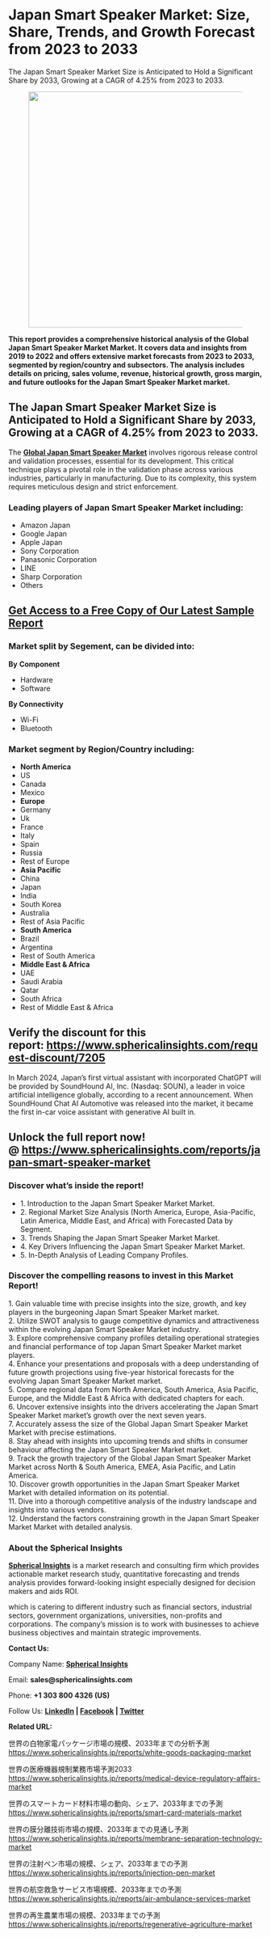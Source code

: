 <h1 id="c163" class="pw-post-title fo fp fq bf fr fs ft fu fv fw fx fy fz ga gb gc gd ge gf gg gh gi gj gk gl gm gn go gp gq bk" data-testid="storyTitle" data-selectable-paragraph="">Japan Smart Speaker Market: Size, Share, Trends, and Growth Forecast from 2023 to 2033</h1>
<div class="eq er es et eu l">
<article>
<div class="l">
<div class="l">
<section>
<div>
<div class="fj fk fl fm fn">
<div class="ab cb">
<div class="ci bh ev ew ex ey">
<p id="f354" class="pw-post-body-paragraph la lb fq lc b ld le lf lg lh li lj lk ll lm ln lo lp lq lr ls lt lu lv lw lx fj bk" data-selectable-paragraph="">The Japan Smart Speaker Market Size is Anticipated to Hold a Significant Share by 2033, Growing at a CAGR of 4.25% from 2023 to 2033.</p>
<figure class="mb mc md me mf mg ly lz paragraph-image">
<div class="mh mi ed mj bh mk" tabindex="0">
<div class="ly lz ma"><picture><source srcset="https://miro.medium.com/v2/resize:fit:640/format:webp/1*XRs2WTJ-2V44Br-5K3Dr6Q.jpeg 640w, https://miro.medium.com/v2/resize:fit:720/format:webp/1*XRs2WTJ-2V44Br-5K3Dr6Q.jpeg 720w, https://miro.medium.com/v2/resize:fit:750/format:webp/1*XRs2WTJ-2V44Br-5K3Dr6Q.jpeg 750w, https://miro.medium.com/v2/resize:fit:786/format:webp/1*XRs2WTJ-2V44Br-5K3Dr6Q.jpeg 786w, https://miro.medium.com/v2/resize:fit:828/format:webp/1*XRs2WTJ-2V44Br-5K3Dr6Q.jpeg 828w, https://miro.medium.com/v2/resize:fit:1100/format:webp/1*XRs2WTJ-2V44Br-5K3Dr6Q.jpeg 1100w, https://miro.medium.com/v2/resize:fit:1400/format:webp/1*XRs2WTJ-2V44Br-5K3Dr6Q.jpeg 1400w" type="image/webp" sizes="(min-resolution: 4dppx) and (max-width: 700px) 50vw, (-webkit-min-device-pixel-ratio: 4) and (max-width: 700px) 50vw, (min-resolution: 3dppx) and (max-width: 700px) 67vw, (-webkit-min-device-pixel-ratio: 3) and (max-width: 700px) 65vw, (min-resolution: 2.5dppx) and (max-width: 700px) 80vw, (-webkit-min-device-pixel-ratio: 2.5) and (max-width: 700px) 80vw, (min-resolution: 2dppx) and (max-width: 700px) 100vw, (-webkit-min-device-pixel-ratio: 2) and (max-width: 700px) 100vw, 700px" /><source srcset="https://miro.medium.com/v2/resize:fit:640/1*XRs2WTJ-2V44Br-5K3Dr6Q.jpeg 640w, https://miro.medium.com/v2/resize:fit:720/1*XRs2WTJ-2V44Br-5K3Dr6Q.jpeg 720w, https://miro.medium.com/v2/resize:fit:750/1*XRs2WTJ-2V44Br-5K3Dr6Q.jpeg 750w, https://miro.medium.com/v2/resize:fit:786/1*XRs2WTJ-2V44Br-5K3Dr6Q.jpeg 786w, https://miro.medium.com/v2/resize:fit:828/1*XRs2WTJ-2V44Br-5K3Dr6Q.jpeg 828w, https://miro.medium.com/v2/resize:fit:1100/1*XRs2WTJ-2V44Br-5K3Dr6Q.jpeg 1100w, https://miro.medium.com/v2/resize:fit:1400/1*XRs2WTJ-2V44Br-5K3Dr6Q.jpeg 1400w" sizes="(min-resolution: 4dppx) and (max-width: 700px) 50vw, (-webkit-min-device-pixel-ratio: 4) and (max-width: 700px) 50vw, (min-resolution: 3dppx) and (max-width: 700px) 67vw, (-webkit-min-device-pixel-ratio: 3) and (max-width: 700px) 65vw, (min-resolution: 2.5dppx) and (max-width: 700px) 80vw, (-webkit-min-device-pixel-ratio: 2.5) and (max-width: 700px) 80vw, (min-resolution: 2dppx) and (max-width: 700px) 100vw, (-webkit-min-device-pixel-ratio: 2) and (max-width: 700px) 100vw, 700px" data-testid="og" /><img class="bh ki ml c" src="https://miro.medium.com/v2/resize:fit:840/1*XRs2WTJ-2V44Br-5K3Dr6Q.jpeg" alt="" width="700" height="467" /></picture></div>
</div>
</figure>
<p id="453f" class="pw-post-body-paragraph la lb fq lc b ld le lf lg lh li lj lk ll lm ln lo lp lq lr ls lt lu lv lw lx fj bk" data-selectable-paragraph=""><strong class="lc fr">This report provides a comprehensive historical analysis of the Global Japan Smart Speaker Market Market. It covers data and insights from 2019 to 2022 and offers extensive market forecasts from 2023 to 2033, segmented by region/country and subsectors. The analysis includes details on pricing, sales volume, revenue, historical growth, gross margin, and future outlooks for the Japan Smart Speaker Market market.</strong></p>
<h2 id="552e" class="mm mn fq bf mo mp mq mr ms mt mu mv mw ll mx my mz lp na nb nc lt nd ne nf ng bk" data-selectable-paragraph="">The Japan Smart Speaker Market Size is Anticipated to Hold a Significant Share by 2033, Growing at a CAGR of 4.25% from 2023 to 2033.</h2>
<p id="7e44" class="pw-post-body-paragraph la lb fq lc b ld nh lf lg lh ni lj lk ll nj ln lo lp nk lr ls lt nl lv lw lx fj bk" data-selectable-paragraph="">The&nbsp;<a class="af nm" href="https://www.sphericalinsights.com/reports/japan-smart-speaker-market" target="_blank" rel="noopener ugc nofollow"><strong class="lc fr">Global Japan Smart Speaker Market</strong></a>&nbsp;involves rigorous release control and validation processes, essential for its development. This critical technique plays a pivotal role in the validation phase across various industries, particularly in manufacturing. Due to its complexity, this system requires meticulous design and strict enforcement.</p>
<h1 id="86bb" class="nn mn fq bf mo no np nq ms nr ns nt mw nu nv nw nx ny nz oa ob oc od oe of og bk" data-selectable-paragraph="">Leading players of Japan Smart Speaker Market including:</h1>
<ul class="">
<li id="ad88" class="la lb fq lc b ld nh lf lg lh ni lj lk ll nj ln lo lp nk lr ls lt nl lv lw lx oh oi oj bk" data-selectable-paragraph="">Amazon Japan</li>
<li id="1707" class="la lb fq lc b ld ok lf lg lh ol lj lk ll om ln lo lp on lr ls lt oo lv lw lx oh oi oj bk" data-selectable-paragraph="">Google Japan</li>
<li id="3456" class="la lb fq lc b ld ok lf lg lh ol lj lk ll om ln lo lp on lr ls lt oo lv lw lx oh oi oj bk" data-selectable-paragraph="">Apple Japan</li>
<li id="012e" class="la lb fq lc b ld ok lf lg lh ol lj lk ll om ln lo lp on lr ls lt oo lv lw lx oh oi oj bk" data-selectable-paragraph="">Sony Corporation</li>
<li id="b8e0" class="la lb fq lc b ld ok lf lg lh ol lj lk ll om ln lo lp on lr ls lt oo lv lw lx oh oi oj bk" data-selectable-paragraph="">Panasonic Corporation</li>
<li id="766f" class="la lb fq lc b ld ok lf lg lh ol lj lk ll om ln lo lp on lr ls lt oo lv lw lx oh oi oj bk" data-selectable-paragraph="">LINE</li>
<li id="60f1" class="la lb fq lc b ld ok lf lg lh ol lj lk ll om ln lo lp on lr ls lt oo lv lw lx oh oi oj bk" data-selectable-paragraph="">Sharp Corporation</li>
<li id="ba30" class="la lb fq lc b ld ok lf lg lh ol lj lk ll om ln lo lp on lr ls lt oo lv lw lx oh oi oj bk" data-selectable-paragraph="">Others</li>
</ul>
<h2 id="bc49" class="mm mn fq bf mo mp mq mr ms mt mu mv mw ll mx my mz lp na nb nc lt nd ne nf ng bk" data-selectable-paragraph=""><a class="af nm" href="https://www.sphericalinsights.com/request-sample/7205" target="_blank" rel="noopener ugc nofollow">Get Access to a Free Copy of Our Latest Sample Report</a></h2>
<h1 id="d054" class="nn mn fq bf mo no np nq ms nr ns nt mw nu nv nw nx ny nz oa ob oc od oe of og bk" data-selectable-paragraph="">Market split by Segement, can be divided into:</h1>
<p id="b0b0" class="pw-post-body-paragraph la lb fq lc b ld nh lf lg lh ni lj lk ll nj ln lo lp nk lr ls lt nl lv lw lx fj bk" data-selectable-paragraph=""><strong class="lc fr">By</strong>&nbsp;<strong class="lc fr">Component</strong></p>
<ul class="">
<li id="93eb" class="la lb fq lc b ld le lf lg lh li lj lk ll lm ln lo lp lq lr ls lt lu lv lw lx oh oi oj bk" data-selectable-paragraph="">Hardware</li>
<li id="30f9" class="la lb fq lc b ld ok lf lg lh ol lj lk ll om ln lo lp on lr ls lt oo lv lw lx oh oi oj bk" data-selectable-paragraph="">Software</li>
</ul>
<p id="5104" class="pw-post-body-paragraph la lb fq lc b ld le lf lg lh li lj lk ll lm ln lo lp lq lr ls lt lu lv lw lx fj bk" data-selectable-paragraph=""><strong class="lc fr">By Connectivity</strong></p>
<ul class="">
<li id="4509" class="la lb fq lc b ld le lf lg lh li lj lk ll lm ln lo lp lq lr ls lt lu lv lw lx oh oi oj bk" data-selectable-paragraph="">Wi-Fi</li>
<li id="02a6" class="la lb fq lc b ld ok lf lg lh ol lj lk ll om ln lo lp on lr ls lt oo lv lw lx oh oi oj bk" data-selectable-paragraph="">Bluetooth</li>
</ul>
<h1 id="70fb" class="nn mn fq bf mo no np nq ms nr ns nt mw nu nv nw nx ny nz oa ob oc od oe of og bk" data-selectable-paragraph="">Market segment by Region/Country including:</h1>
<ul class="">
<li id="6de6" class="la lb fq lc b ld nh lf lg lh ni lj lk ll nj ln lo lp nk lr ls lt nl lv lw lx oh oi oj bk" data-selectable-paragraph=""><strong class="lc fr">North America</strong></li>
<li id="e873" class="la lb fq lc b ld ok lf lg lh ol lj lk ll om ln lo lp on lr ls lt oo lv lw lx oh oi oj bk" data-selectable-paragraph="">US</li>
<li id="fab3" class="la lb fq lc b ld ok lf lg lh ol lj lk ll om ln lo lp on lr ls lt oo lv lw lx oh oi oj bk" data-selectable-paragraph="">Canada</li>
<li id="5851" class="la lb fq lc b ld ok lf lg lh ol lj lk ll om ln lo lp on lr ls lt oo lv lw lx oh oi oj bk" data-selectable-paragraph="">Mexico</li>
<li id="641d" class="la lb fq lc b ld ok lf lg lh ol lj lk ll om ln lo lp on lr ls lt oo lv lw lx oh oi oj bk" data-selectable-paragraph=""><strong class="lc fr">Europe</strong></li>
<li id="ff9c" class="la lb fq lc b ld ok lf lg lh ol lj lk ll om ln lo lp on lr ls lt oo lv lw lx oh oi oj bk" data-selectable-paragraph="">Germany</li>
<li id="ee65" class="la lb fq lc b ld ok lf lg lh ol lj lk ll om ln lo lp on lr ls lt oo lv lw lx oh oi oj bk" data-selectable-paragraph="">Uk</li>
<li id="30ac" class="la lb fq lc b ld ok lf lg lh ol lj lk ll om ln lo lp on lr ls lt oo lv lw lx oh oi oj bk" data-selectable-paragraph="">France</li>
<li id="8d82" class="la lb fq lc b ld ok lf lg lh ol lj lk ll om ln lo lp on lr ls lt oo lv lw lx oh oi oj bk" data-selectable-paragraph="">Italy</li>
<li id="dc58" class="la lb fq lc b ld ok lf lg lh ol lj lk ll om ln lo lp on lr ls lt oo lv lw lx oh oi oj bk" data-selectable-paragraph="">Spain</li>
<li id="7b96" class="la lb fq lc b ld ok lf lg lh ol lj lk ll om ln lo lp on lr ls lt oo lv lw lx oh oi oj bk" data-selectable-paragraph="">Russia</li>
<li id="50b9" class="la lb fq lc b ld ok lf lg lh ol lj lk ll om ln lo lp on lr ls lt oo lv lw lx oh oi oj bk" data-selectable-paragraph="">Rest of Europe</li>
<li id="ef50" class="la lb fq lc b ld ok lf lg lh ol lj lk ll om ln lo lp on lr ls lt oo lv lw lx oh oi oj bk" data-selectable-paragraph=""><strong class="lc fr">Asia Pacific</strong></li>
<li id="9f67" class="la lb fq lc b ld ok lf lg lh ol lj lk ll om ln lo lp on lr ls lt oo lv lw lx oh oi oj bk" data-selectable-paragraph="">China</li>
<li id="dbca" class="la lb fq lc b ld ok lf lg lh ol lj lk ll om ln lo lp on lr ls lt oo lv lw lx oh oi oj bk" data-selectable-paragraph="">Japan</li>
<li id="0db9" class="la lb fq lc b ld ok lf lg lh ol lj lk ll om ln lo lp on lr ls lt oo lv lw lx oh oi oj bk" data-selectable-paragraph="">India</li>
<li id="5cd0" class="la lb fq lc b ld ok lf lg lh ol lj lk ll om ln lo lp on lr ls lt oo lv lw lx oh oi oj bk" data-selectable-paragraph="">South Korea</li>
<li id="6ef8" class="la lb fq lc b ld ok lf lg lh ol lj lk ll om ln lo lp on lr ls lt oo lv lw lx oh oi oj bk" data-selectable-paragraph="">Australia</li>
<li id="8f33" class="la lb fq lc b ld ok lf lg lh ol lj lk ll om ln lo lp on lr ls lt oo lv lw lx oh oi oj bk" data-selectable-paragraph="">Rest of Asia Pacific</li>
<li id="0e24" class="la lb fq lc b ld ok lf lg lh ol lj lk ll om ln lo lp on lr ls lt oo lv lw lx oh oi oj bk" data-selectable-paragraph=""><strong class="lc fr">South America</strong></li>
<li id="8ddf" class="la lb fq lc b ld ok lf lg lh ol lj lk ll om ln lo lp on lr ls lt oo lv lw lx oh oi oj bk" data-selectable-paragraph="">Brazil</li>
<li id="d973" class="la lb fq lc b ld ok lf lg lh ol lj lk ll om ln lo lp on lr ls lt oo lv lw lx oh oi oj bk" data-selectable-paragraph="">Argentina</li>
<li id="5a76" class="la lb fq lc b ld ok lf lg lh ol lj lk ll om ln lo lp on lr ls lt oo lv lw lx oh oi oj bk" data-selectable-paragraph="">Rest of South America</li>
<li id="2f27" class="la lb fq lc b ld ok lf lg lh ol lj lk ll om ln lo lp on lr ls lt oo lv lw lx oh oi oj bk" data-selectable-paragraph=""><strong class="lc fr">Middle East &amp; Africa</strong></li>
<li id="c604" class="la lb fq lc b ld ok lf lg lh ol lj lk ll om ln lo lp on lr ls lt oo lv lw lx oh oi oj bk" data-selectable-paragraph="">UAE</li>
<li id="d517" class="la lb fq lc b ld ok lf lg lh ol lj lk ll om ln lo lp on lr ls lt oo lv lw lx oh oi oj bk" data-selectable-paragraph="">Saudi Arabia</li>
<li id="a03f" class="la lb fq lc b ld ok lf lg lh ol lj lk ll om ln lo lp on lr ls lt oo lv lw lx oh oi oj bk" data-selectable-paragraph="">Qatar</li>
<li id="46b9" class="la lb fq lc b ld ok lf lg lh ol lj lk ll om ln lo lp on lr ls lt oo lv lw lx oh oi oj bk" data-selectable-paragraph="">South Africa</li>
<li id="e5a9" class="la lb fq lc b ld ok lf lg lh ol lj lk ll om ln lo lp on lr ls lt oo lv lw lx oh oi oj bk" data-selectable-paragraph="">Rest of Middle East &amp; Africa</li>
</ul>
<h2 id="4650" class="mm mn fq bf mo mp mq mr ms mt mu mv mw ll mx my mz lp na nb nc lt nd ne nf ng bk" data-selectable-paragraph="">Verify the discount for this report:&nbsp;<a class="af nm" href="https://www.sphericalinsights.com/request-discount/7205" target="_blank" rel="noopener ugc nofollow">https://www.sphericalinsights.com/request-discount/7205</a></h2>
<p id="36a2" class="pw-post-body-paragraph la lb fq lc b ld nh lf lg lh ni lj lk ll nj ln lo lp nk lr ls lt nl lv lw lx fj bk" data-selectable-paragraph="">In March 2024, Japan&rsquo;s first virtual assistant with incorporated ChatGPT will be provided by SoundHound AI, Inc. (Nasdaq: SOUN), a leader in voice artificial intelligence globally, according to a recent announcement. When SoundHound Chat AI Automotive was released into the market, it became the first in-car voice assistant with generative AI built in.</p>
<h2 id="b2b6" class="mm mn fq bf mo mp mq mr ms mt mu mv mw ll mx my mz lp na nb nc lt nd ne nf ng bk" data-selectable-paragraph="">Unlock the full report now! @&nbsp;<a class="af nm" href="https://www.sphericalinsights.com/reports/japan-smart-speaker-market" target="_blank" rel="noopener ugc nofollow">https://www.sphericalinsights.com/reports/japan-smart-speaker-market</a></h2>
<h1 id="7795" class="nn mn fq bf mo no np nq ms nr ns nt mw nu nv nw nx ny nz oa ob oc od oe of og bk" data-selectable-paragraph="">Discover what&rsquo;s inside the report!</h1>
<ul class="">
<li id="056b" class="la lb fq lc b ld nh lf lg lh ni lj lk ll nj ln lo lp nk lr ls lt nl lv lw lx oh oi oj bk" data-selectable-paragraph="">1. Introduction to the Japan Smart Speaker Market Market.</li>
<li id="2526" class="la lb fq lc b ld ok lf lg lh ol lj lk ll om ln lo lp on lr ls lt oo lv lw lx oh oi oj bk" data-selectable-paragraph="">2. Regional Market Size Analysis (North America, Europe, Asia-Pacific, Latin America, Middle East, and Africa) with Forecasted Data by Segment.</li>
<li id="5f06" class="la lb fq lc b ld ok lf lg lh ol lj lk ll om ln lo lp on lr ls lt oo lv lw lx oh oi oj bk" data-selectable-paragraph="">3. Trends Shaping the Japan Smart Speaker Market Market.</li>
<li id="baae" class="la lb fq lc b ld ok lf lg lh ol lj lk ll om ln lo lp on lr ls lt oo lv lw lx oh oi oj bk" data-selectable-paragraph="">4. Key Drivers Influencing the Japan Smart Speaker Market Market.</li>
<li id="94ff" class="la lb fq lc b ld ok lf lg lh ol lj lk ll om ln lo lp on lr ls lt oo lv lw lx oh oi oj bk" data-selectable-paragraph="">5. In-Depth Analysis of Leading Company Profiles.</li>
</ul>
<h1 id="c5fa" class="nn mn fq bf mo no np nq ms nr ns nt mw nu nv nw nx ny nz oa ob oc od oe of og bk" data-selectable-paragraph="">Discover the compelling reasons to invest in this Market Report!</h1>
<p id="1fb0" class="pw-post-body-paragraph la lb fq lc b ld nh lf lg lh ni lj lk ll nj ln lo lp nk lr ls lt nl lv lw lx fj bk" data-selectable-paragraph="">1. Gain valuable time with precise insights into the size, growth, and key players in the burgeoning Japan Smart Speaker Market market.<br />2. Utilize SWOT analysis to gauge competitive dynamics and attractiveness within the evolving Japan Smart Speaker Market industry.<br />3. Explore comprehensive company profiles detailing operational strategies and financial performance of top Japan Smart Speaker Market market players.<br />4. Enhance your presentations and proposals with a deep understanding of future growth projections using five-year historical forecasts for the evolving Japan Smart Speaker Market market.<br />5. Compare regional data from North America, South America, Asia Pacific, Europe, and the Middle East &amp; Africa with dedicated chapters for each.<br />6. Uncover extensive insights into the drivers accelerating the Japan Smart Speaker Market market&rsquo;s growth over the next seven years.<br />7. Accurately assess the size of the Global Japan Smart Speaker Market Market with precise estimations.<br />8. Stay ahead with insights into upcoming trends and shifts in consumer behaviour affecting the Japan Smart Speaker Market market.<br />9. Track the growth trajectory of the Global Japan Smart Speaker Market Market across North &amp; South America, EMEA, Asia Pacific, and Latin America.<br />10. Discover growth opportunities in the Japan Smart Speaker Market Market with detailed information on its potential.<br />11. Dive into a thorough competitive analysis of the industry landscape and insights into various vendors.<br />12. Understand the factors constraining growth in the Japan Smart Speaker Market Market with detailed analysis.</p>
<h1 id="9c30" class="nn mn fq bf mo no np nq ms nr ns nt mw nu nv nw nx ny nz oa ob oc od oe of og bk" data-selectable-paragraph="">About the Spherical Insights</h1>
<p id="1489" class="pw-post-body-paragraph la lb fq lc b ld nh lf lg lh ni lj lk ll nj ln lo lp nk lr ls lt nl lv lw lx fj bk" data-selectable-paragraph=""><a class="af nm" href="https://www.sphericalinsights.com/" target="_blank" rel="noopener ugc nofollow"><strong class="lc fr">Spherical Insights</strong></a>&nbsp;is a market research and consulting firm which provides actionable market research study, quantitative forecasting and trends analysis provides forward-looking insight especially designed for decision makers and aids ROI.</p>
<p id="87a1" class="pw-post-body-paragraph la lb fq lc b ld le lf lg lh li lj lk ll lm ln lo lp lq lr ls lt lu lv lw lx fj bk" data-selectable-paragraph="">which is catering to different industry such as financial sectors, industrial sectors, government organizations, universities, non-profits and corporations. The company&rsquo;s mission is to work with businesses to achieve business objectives and maintain strategic improvements.</p>
<p id="4d27" class="pw-post-body-paragraph la lb fq lc b ld le lf lg lh li lj lk ll lm ln lo lp lq lr ls lt lu lv lw lx fj bk" data-selectable-paragraph=""><strong class="lc fr">Contact Us:</strong></p>
<p id="9024" class="pw-post-body-paragraph la lb fq lc b ld le lf lg lh li lj lk ll lm ln lo lp lq lr ls lt lu lv lw lx fj bk" data-selectable-paragraph="">Company Name:&nbsp;<a class="af nm" href="https://www.sphericalinsights.com/" target="_blank" rel="noopener ugc nofollow"><strong class="lc fr">Spherical Insights</strong></a></p>
<p id="7082" class="pw-post-body-paragraph la lb fq lc b ld le lf lg lh li lj lk ll lm ln lo lp lq lr ls lt lu lv lw lx fj bk" data-selectable-paragraph="">Email:&nbsp;<strong class="lc fr">sales@sphericalinsights.com</strong></p>
<p id="64aa" class="pw-post-body-paragraph la lb fq lc b ld le lf lg lh li lj lk ll lm ln lo lp lq lr ls lt lu lv lw lx fj bk" data-selectable-paragraph="">Phone:&nbsp;<strong class="lc fr">+1 303 800 4326 (US)</strong></p>
<p id="f4ea" class="pw-post-body-paragraph la lb fq lc b ld le lf lg lh li lj lk ll lm ln lo lp lq lr ls lt lu lv lw lx fj bk" data-selectable-paragraph="">Follow Us:&nbsp;<a class="af nm" href="https://www.linkedin.com/company/spherical-insight/" target="_blank" rel="noopener ugc nofollow"><strong class="lc fr">LinkedIn</strong></a><strong class="lc fr">&nbsp;|&nbsp;</strong><a class="af nm" href="https://www.facebook.com/sphericalinsights22" target="_blank" rel="noopener ugc nofollow"><strong class="lc fr">Facebook</strong></a><strong class="lc fr">&nbsp;|&nbsp;</strong><a class="af nm" href="https://twitter.com/SInsights_US" target="_blank" rel="noopener ugc nofollow"><strong class="lc fr">Twitter</strong></a></p>
<p id="d474" class="pw-post-body-paragraph la lb fq lc b ld le lf lg lh li lj lk ll lm ln lo lp lq lr ls lt lu lv lw lx fj bk" data-selectable-paragraph=""><strong class="lc fr">Related URL:</strong></p>
<p id="cb92" class="pw-post-body-paragraph la lb fq lc b ld le lf lg lh li lj lk ll lm ln lo lp lq lr ls lt lu lv lw lx fj bk" data-selectable-paragraph="">世界の白物家電パッケージ市場の規模、2033年までの分析予測<br /><a class="af nm" href="https://www.sphericalinsights.jp/reports/white-goods-packaging-market" target="_blank" rel="noopener ugc nofollow">https://www.sphericalinsights.jp/reports/white-goods-packaging-market</a></p>
<p id="2803" class="pw-post-body-paragraph la lb fq lc b ld le lf lg lh li lj lk ll lm ln lo lp lq lr ls lt lu lv lw lx fj bk" data-selectable-paragraph="">世界の医療機器規制業務市場予測2033<br /><a class="af nm" href="https://www.sphericalinsights.jp/reports/medical-device-regulatory-affairs-market" target="_blank" rel="noopener ugc nofollow">https://www.sphericalinsights.jp/reports/medical-device-regulatory-affairs-market</a></p>
<p id="cd50" class="pw-post-body-paragraph la lb fq lc b ld le lf lg lh li lj lk ll lm ln lo lp lq lr ls lt lu lv lw lx fj bk" data-selectable-paragraph="">世界のスマートカード材料市場の動向、シェア、2033年までの予測<br /><a class="af nm" href="https://www.sphericalinsights.jp/reports/smart-card-materials-market" target="_blank" rel="noopener ugc nofollow">https://www.sphericalinsights.jp/reports/smart-card-materials-market</a></p>
<p id="f3dc" class="pw-post-body-paragraph la lb fq lc b ld le lf lg lh li lj lk ll lm ln lo lp lq lr ls lt lu lv lw lx fj bk" data-selectable-paragraph="">世界の膜分離技術市場の規模、2033年までの見通し予測<br /><a class="af nm" href="https://www.sphericalinsights.jp/reports/membrane-separation-technology-market" target="_blank" rel="noopener ugc nofollow">https://www.sphericalinsights.jp/reports/membrane-separation-technology-market</a></p>
<p id="f830" class="pw-post-body-paragraph la lb fq lc b ld le lf lg lh li lj lk ll lm ln lo lp lq lr ls lt lu lv lw lx fj bk" data-selectable-paragraph="">世界の注射ペン市場の規模、シェア、2033年までの予測<br /><a class="af nm" href="https://www.sphericalinsights.jp/reports/injection-pen-market" target="_blank" rel="noopener ugc nofollow">https://www.sphericalinsights.jp/reports/injection-pen-market</a></p>
<p id="d3ea" class="pw-post-body-paragraph la lb fq lc b ld le lf lg lh li lj lk ll lm ln lo lp lq lr ls lt lu lv lw lx fj bk" data-selectable-paragraph="">世界の航空救急サービス市場規模、2033年までの予測<br /><a class="af nm" href="https://www.sphericalinsights.jp/reports/air-ambulance-services-market" target="_blank" rel="noopener ugc nofollow">https://www.sphericalinsights.jp/reports/air-ambulance-services-market</a></p>
<p id="f944" class="pw-post-body-paragraph la lb fq lc b ld le lf lg lh li lj lk ll lm ln lo lp lq lr ls lt lu lv lw lx fj bk" data-selectable-paragraph="">世界の再生農業市場の規模、2033年までの予測<br /><a class="af nm" href="https://www.sphericalinsights.jp/reports/regenerative-agriculture-market" target="_blank" rel="noopener ugc nofollow">https://www.sphericalinsights.jp/reports/regenerative-agriculture-market</a></p>
</div>
</div>
</div>
</div>
</section>
</div>
</div>
</article>
</div>
<div class="l">&nbsp;</div>
<footer class="op oq or os ot ab q ou ov c">
<div class="l ae">&nbsp;</div>
</footer>
<div class="pe l">&nbsp;</div>
